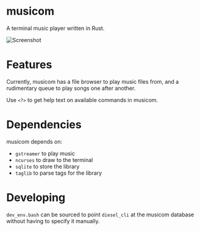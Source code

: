 # musicom
A terminal music player written in Rust.

![Screenshot](/screenshots/screenshot.png?raw=true)

# Features
Currently, musicom has a file browser to play music files from, and a rudimentary queue to play songs one after another.

Use `<?>` to get help text on available commands in musicom.

# Dependencies
musicom depends on:
* `gstreamer` to play music
* `ncurses` to draw to the terminal
* `sqlite` to store the library
* `taglib` to parse tags for the library

# Developing
`dev_env.bash` can be sourced to point `diesel_cli` at the musicom database without having to specify it manually.

